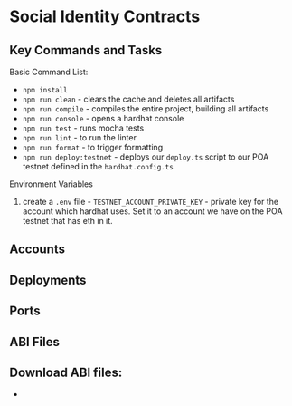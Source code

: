 # Social Identity Contracts
 
## Key Commands and Tasks
Basic Command List:
- `npm install`
- `npm run clean` - clears the cache and deletes all artifacts
- `npm run compile` - compiles the entire project, building all artifacts
- `npm run console` - opens a hardhat console
- `npm run test` - runs mocha tests
- `npm run lint` - to run the linter
- `npm run format` - to trigger formatting 
- `npm run deploy:testnet` - deploys our `deploy.ts` script to our POA testnet defined in the `hardhat.config.ts`

Environment Variables
1. create a `.env` file - 
`TESTNET_ACCOUNT_PRIVATE_KEY` - private key for the account which  hardhat uses. Set it to an account
we have on the POA testnet that has eth in it. 

## Accounts

## Deployments

## Ports

## ABI Files
Download ABI files:
- 
- 
